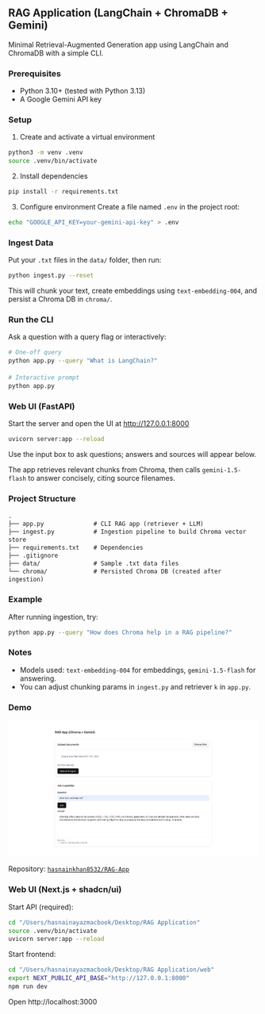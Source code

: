 ## RAG Application (LangChain + ChromaDB + Gemini)

Minimal Retrieval-Augmented Generation app using LangChain and ChromaDB with a simple CLI.

### Prerequisites
- Python 3.10+ (tested with Python 3.13)
- A Google Gemini API key

### Setup
1) Create and activate a virtual environment
```bash
python3 -m venv .venv
source .venv/bin/activate
```

2) Install dependencies
```bash
pip install -r requirements.txt
```

3) Configure environment
Create a file named `.env` in the project root:
```bash
echo "GOOGLE_API_KEY=your-gemini-api-key" > .env
```

### Ingest Data
Put your `.txt` files in the `data/` folder, then run:
```bash
python ingest.py --reset
```
This will chunk your text, create embeddings using `text-embedding-004`, and persist a Chroma DB in `chroma/`.

### Run the CLI
Ask a question with a query flag or interactively:
```bash
# One-off query
python app.py --query "What is LangChain?"

# Interactive prompt
python app.py
```

### Web UI (FastAPI)
Start the server and open the UI at http://127.0.0.1:8000
```bash
uvicorn server:app --reload
```
Use the input box to ask questions; answers and sources will appear below.

The app retrieves relevant chunks from Chroma, then calls `gemini-1.5-flash` to answer concisely, citing source filenames.

### Project Structure
```
.
├── app.py              # CLI RAG app (retriever + LLM)
├── ingest.py           # Ingestion pipeline to build Chroma vector store
├── requirements.txt    # Dependencies
├── .gitignore
├── data/               # Sample .txt data files
└── chroma/             # Persisted Chroma DB (created after ingestion)
```

### Example
After running ingestion, try:
```bash
python app.py --query "How does Chroma help in a RAG pipeline?"
```

### Notes
- Models used: `text-embedding-004` for embeddings, `gemini-1.5-flash` for answering.
- You can adjust chunking params in `ingest.py` and retriever `k` in `app.py`.

### Demo
![RAG Demo](./rng.png)

Repository: [`hasnainkhan8532/RAG-App`](https://github.com/hasnainkhan8532/RAG-App.git)

### Web UI (Next.js + shadcn/ui)
Start API (required):
```bash
cd "/Users/hasnainayazmacbook/Desktop/RAG Application"
source .venv/bin/activate
uvicorn server:app --reload
```

Start frontend:
```bash
cd "/Users/hasnainayazmacbook/Desktop/RAG Application/web"
export NEXT_PUBLIC_API_BASE="http://127.0.0.1:8000"
npm run dev
```
Open http://localhost:3000


